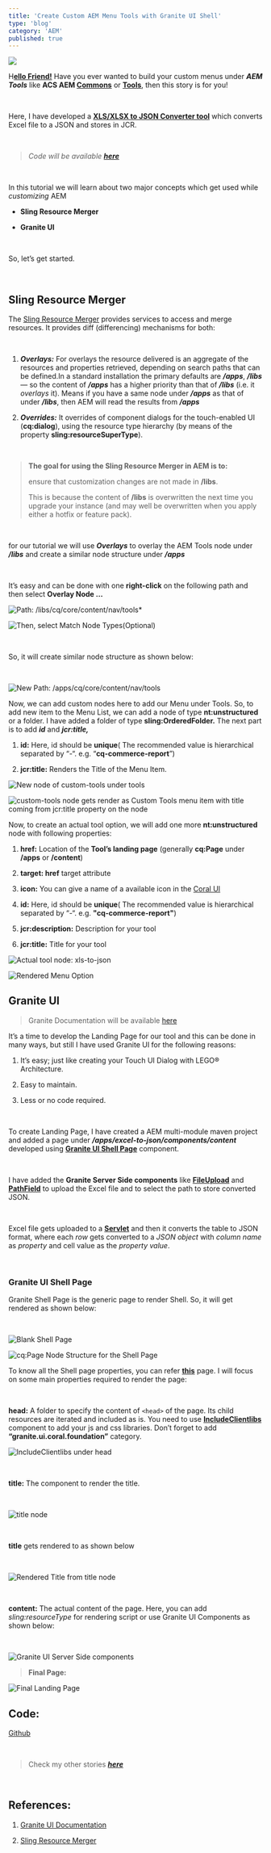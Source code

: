 ```yaml
---
title: 'Create Custom AEM Menu Tools with Granite UI Shell'
type: 'blog'
category: 'AEM'
published: true
---
```


![ ](../media/2019-08-10-Create_Custom_AEM_Menu_Tools_with_Granite_UI_Shell/thumbnail.png)

<span class="h1">H</span>**[ello Friend!](https://en.wikipedia.org/wiki/Eps1.0_hellofriend.mov)** Have you ever wanted to build your custom menus under **_AEM Tools_** like **ACS AEM [Commons](https://adobe-consulting-services.github.io/acs-aem-commons/)** or **[Tools](https://adobe-consulting-services.github.io/acs-aem-tools/)**, then this story is for you!

&nbsp;

Here, I have developed a **[XLS/XLSX to JSON Converter tool](https://github.com/vsr061/aem-excel-to-json)** which converts Excel file to a JSON and stores in JCR.

&nbsp;

> _Code will be available **[here](https://github.com/vsr061/aem-excel-to-json)**_

&nbsp;

In this tutorial we will learn about two major concepts which get used while _customizing_ AEM

- **Sling Resource Merger**

- **Granite UI**

&nbsp;

So, let’s get started.

&nbsp;

## **Sling Resource Merger**

&NewLine;

The [Sling Resource Merger](https://helpx.adobe.com/in/experience-manager/6-4/sites/developing/using/sling-resource-merger.html) provides services to access and merge resources. It provides diff (differencing) mechanisms for both:

&nbsp;

1.  **_Overlays:_** For overlays the resource delivered is an aggregate of the resources and properties retrieved, depending on search paths that can be defined.In a standard installation the primary defaults are **_/apps_**, **_/libs_** — so the content of **_/apps_** has a higher priority than that of **_/libs_** (i.e. it _overlays_ it). Means if you have a same node under **_/apps_** as that of under **_/libs_**, then AEM will read the results from **_/apps_**

2.  **_Overrides:_** It overrides of component dialogs for the touch-enabled UI (**cq:dialog**), using the resource type hierarchy (by means of the property **sling:resourceSuperType**).

&nbsp;

> **The goal for using the Sling Resource Merger in AEM is to:**
>
>ensure that customization changes are not made in **/libs**.
>
>This is because the content of **/libs** is overwritten the next time you upgrade your instance (and may well be overwritten when you apply either a hotfix or feature pack).

&nbsp;

for our tutorial we will use **_Overlays_** to overlay the AEM Tools node under **_/libs_** and create a similar node structure under **_/apps_**

&nbsp;

It’s easy and can be done with one **right-click** on the following path and then select **Overlay Node …**

![Path: /libs/cq/core/content/nav/tools*](../media/2019-08-10-Create_Custom_AEM_Menu_Tools_with_Granite_UI_Shell/p1.png)

![Then, select Match Node Types(Optional)](../media/2019-08-10-Create_Custom_AEM_Menu_Tools_with_Granite_UI_Shell/p2.png)

&nbsp;

So, it will create similar node structure as shown below:

&nbsp;

![New Path: /apps/cq/core/content/nav/tools](../media/2019-08-10-Create_Custom_AEM_Menu_Tools_with_Granite_UI_Shell/p3.png)

Now, we can add custom nodes here to add our Menu under Tools. So, to add new item to the Menu List, we can add a node of type **nt:unstructured** or a folder. I have added a folder of type **sling:OrderedFolder.** The next part is to add **_id_** and **_jcr:title,_**

1.  **id:** Here, id should be **unique**( The recommended value is hierarchical separated by “-“. e.g. “**cq-commerce-report**”)

2.  **jcr:title:** Renders the Title of the Menu Item.

![New node of custom-tools under tools](../media/2019-08-10-Create_Custom_AEM_Menu_Tools_with_Granite_UI_Shell/p4.png)

![custom-tools node gets render as Custom Tools menu item with title coming from jcr:title property on the node](../media/2019-08-10-Create_Custom_AEM_Menu_Tools_with_Granite_UI_Shell/p5.png)

Now, to create an actual tool option, we will add one more **nt:unstructured** node with following properties:

1.  **href:** Location of the **Tool’s landing page** (generally **cq:Page** under **/apps** or **/content**)

2.  **target: href** target attribute

3.  **icon:** You can give a name of a available icon in the [Coral UI](https://helpx.adobe.com/experience-manager/6-4/sites/developing/using/reference-materials/coral-ui/coralui3/Coral.Icon.html#availableIcons)

4.  **id:** Here, id should be **unique**( The recommended value is hierarchical separated by “-“. e.g. **"cq-commerce-report"**)

5.  **jcr:description:** Description for your tool

6.  **jcr:title:** Title for your tool

![Actual tool node: xls-to-json](../media/2019-08-10-Create_Custom_AEM_Menu_Tools_with_Granite_UI_Shell/p6.png)

![Rendered Menu Option](../media/2019-08-10-Create_Custom_AEM_Menu_Tools_with_Granite_UI_Shell/p7.png)

## **Granite UI**

&NewLine;

> Granite Documentation will be available [here](https://helpx.adobe.com/experience-manager/6-4/sites/developing/using/reference-materials/granite-ui/api/jcr_root/libs/granite/ui/index.html)

It’s a time to develop the Landing Page for our tool and this can be done in many ways, but still I have used Granite UI for the following reasons:

1.  It’s easy; just like creating your Touch UI Dialog with LEGO® Architecture.

2.  Easy to maintain.

3.  Less or no code required.

&nbsp;

To create Landing Page, I have created a AEM multi-module maven project and added a page under **_/apps/excel-to-json/components/content_** developed using **[Granite UI Shell Page](https://helpx.adobe.com/experience-manager/6-4/sites/developing/using/reference-materials/granite-ui/api/jcr_root/libs/granite/ui/components/shell/page/index.html)** component.

&nbsp;

I have added the **Granite Server Side components** like **[FileUpload](https://helpx.adobe.com/experience-manager/6-4/sites/developing/using/reference-materials/granite-ui/api/jcr_root/libs/granite/ui/components/coral/foundation/form/fileupload/index.html)** and **[PathField](https://helpx.adobe.com/experience-manager/6-4/sites/developing/using/reference-materials/granite-ui/api/jcr_root/libs/granite/ui/components/coral/foundation/form/pathfield/index.html)** to upload the Excel file and to select the path to store converted JSON.

&nbsp;

Excel file gets uploaded to a **[Servlet](https://github.com/vsr061/aem-excel-to-json/blob/master/core/src/main/java/com/excel/json/core/servlets/ExcelToJSONServlet.java)** and then it converts the table to JSON format, where each _row_ gets converted to a _JSON object_ with _column name_ as _property_ and cell value as the _property value_.

&nbsp;

### **Granite UI Shell Page**

&NewLine;

Granite Shell Page is the generic page to render Shell. So, it will get rendered as shown below:

&nbsp;

![Blank Shell Page](../media/2019-08-10-Create_Custom_AEM_Menu_Tools_with_Granite_UI_Shell/p8.png)

![cq:Page Node Structure for the Shell Page](../media/2019-08-10-Create_Custom_AEM_Menu_Tools_with_Granite_UI_Shell/p9.png)

To know all the Shell page properties, you can refer **[this](https://helpx.adobe.com/experience-manager/6-4/sites/developing/using/reference-materials/granite-ui/api/jcr_root/libs/granite/ui/components/shell/page/index.html)** page. I will focus on some main properties required to render the page:

&nbsp;

**head:** A folder to specify the content of `<head>` of the page. Its child resources are iterated and included as is. You need to use **[IncludeClientlibs](https://helpx.adobe.com/experience-manager/6-4/sites/developing/using/reference-materials/granite-ui/api/jcr_root/libs/granite/ui/components/coral/foundation/includeclientlibs/index.html)** component to add your js and css libraries. Don’t forget to add **“granite.ui.coral.foundation”** category.

![IncludeClientlibs under head](../media/2019-08-10-Create_Custom_AEM_Menu_Tools_with_Granite_UI_Shell/p10.png)

&nbsp;

**title:** The component to render the title.

&nbsp;

![title node](../media/2019-08-10-Create_Custom_AEM_Menu_Tools_with_Granite_UI_Shell/p11.png)

&nbsp;

**title** gets rendered to as shown below

&nbsp;

![Rendered Title from title node](../media/2019-08-10-Create_Custom_AEM_Menu_Tools_with_Granite_UI_Shell/p12.png)

&nbsp;

**content:** The actual content of the page. Here, you can add _sling:resourceType_ for rendering script or use Granite UI Components as shown below:

&nbsp;

![Granite UI Server Side components](../media/2019-08-10-Create_Custom_AEM_Menu_Tools_with_Granite_UI_Shell/p13.png)

> **Final Page:**

![Final Landing Page](../media/2019-08-10-Create_Custom_AEM_Menu_Tools_with_Granite_UI_Shell/p14.png)

## **Code:**

[Github](https://github.com/vsr061/aem-excel-to-json)

&nbsp;

> Check my other stories **_[here](/blogs)_**

&nbsp;

## **References:**

1.  [Granite UI Documentation](https://helpx.adobe.com/experience-manager/6-4/sites/developing/using/reference-materials/granite-ui/api/jcr_root/libs/granite/ui/index.html)

2.  [Sling Resource Merger](https://helpx.adobe.com/in/experience-manager/6-4/sites/developing/using/sling-resource-merger.html)
